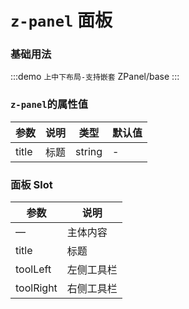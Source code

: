 # `z-panel` 面板

### 基础用法

:::demo `上中下布局-支持嵌套`
ZPanel/base
:::

### `z-panel`的属性值

| 参数  | 说明 | 类型   | 默认值 |
| ----- | ---- | ------ | ------ |
| title | 标题 | string | -      |

### 面板 Slot

| 参数      | 说明       |
| --------- | ---------- |
| —         | 主体内容   |
| title     | 标题       |
| toolLeft  | 左侧工具栏 |
| toolRight | 右侧工具栏 |
